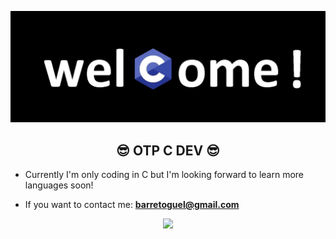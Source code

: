 ![MasterHead](img.jpg)
<h2 align="center">😎 OTP C DEV 😎</h2>

- Currently I'm only coding in C but I'm looking forward to learn more languages soon! 

- If you want to contact me: **barretoguel@gmail.com**

<p align="center"> <img src="https://i.imgflip.com/6b51to.png"/> </p>
